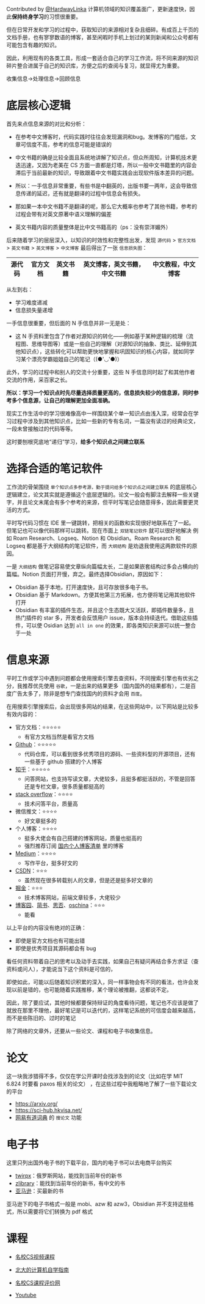 Contributed by [@HardwayLinka](https://github.com/HardwayLinka)
计算机领域的知识覆盖面广，更新速度快，因此**保持终身学习**的习惯很重要。

但在日常开发和学习的过程中，获取知识的来源相对复杂且细碎。有成百上千页的文档手册，也有寥寥数语的博客，甚至闲暇时手机上划过的某则新闻和公众号都有可能包含有趣的知识。

因此，利用现有的各类工具，形成一套适合自己的学习工作流，将不同来源的知识碎片整合进属于自己的知识库，方便之后的查阅与复习，就显得尤为重要。

收集信息->处理信息->回顾信息

# 底层核心逻辑
首先来点信息来源的对比和分析：
* 在参考中文博客时，代码实践时往往会发现漏洞和bug。发博客的门槛低，文章可信度不高，参考的信息可能是错误的

* 中文书籍的确是比较全面且系统地讲解了知识点，但众所周知，计算机技术更迭迅速，又因为老美在 CS 方面一直都是灯塔，所以一般中文书籍里的内容会滞后于当前最新的知识，导致跟着中文书籍实践会出现软件版本差异的问题。

* 所以：一手信息非常重要，有些书是中翻英的，出版书要一两年，这会导致信息传递的延迟，还有就是翻译的过程中信息会有损失。

* 那如果一本中文书籍不是翻译的呢，那么它大概率也参考了其他书籍，参考的过程会带有对英文原著中语义理解的偏差

* 英文书籍内容的质量整体是比中文书籍高的（ps：没有崇洋媚外）

后来随着学习的层层深入，以知识的时效性和完整性出发，发现
`源代码` > `官方文档` > `英文书籍` > `英文博客` > `中文博客`
最后得出了一张 `信息损失图`：

|源代码|官方文档|英文书籍|英文博客，英文书籍，中文书籍|中文教程，中文博客|
|---|---|---|---|---|
从左到右：
* 学习难度递减
* 信息损失量递增

一手信息很重要，但后面的 N 手信息并非一无是处：

* 这 N 手资料里包含了作者对源知识的转化——例如基于某种逻辑的梳理（流程图、思维导图等）或是一些自己的理解（对源知识的抽象、类比、延伸到其他知识点），这些转化可以帮助更快地掌握和巩固知识的核心内容，就如同学习某个漂亮学霸姐姐自己的笔记（(●'◡'●)）

此外，学习的过程中和别人的交流十分重要，这些 N 手信息同时起了和其他作者交流的作用，采百家之长。

**所以：学习一个知识点时先尽量选择质量更高的，信息损失较少的信息源，同时参考多个信息源，让自己的理解更加全面准确。**

现实工作生活中的学习很难像高中一样围绕某个单一知识点由浅入深，经常会在学习过程中涉及到其他知识点，比如一些新的专有名词，一篇没有读过的经典论文，一段未曾接触过的代码等等。

这时要刨根究底地“递归”学习，**给多个知识点之间建立联系**

# 选择合适的笔记软件
工作流的骨架围绕 `单个知识点多参考源，勤于提问给多个知识点之间建立联系` 的底层核心逻辑建立，论文其实就是遵循这个底层逻辑的。论文一般会有脚注去解释一些关键字，并且论文末尾会有多个参考的来源，但平时写笔记会随意得多，因此需要更灵活的方式。

平时写代码习惯在 IDE 里一键跳转，把相关的函数和实现很好地联系在了一起。但笔记也可以像代码那样可以跳转。现在市面上 `双链笔记软件` 就可以很好地解决
例如 Roam Research、Logseq、Notion 和 Obsidian。Roam Research 和 Logseq 都是基于大纲结构的笔记软件，而 `大纲结构` 是劝退我使用这两款软件的原因。

一是 `大纲结构` 做笔记容易使文章纵向篇幅太长，二是如果嵌套结构过多会占横向的篇幅。Notion 页面打开慢，弃之。最终选择Obsidian，原因如下：

- Obsidian 基于本地，打开速度快，且可存放很多电子书。
- Obsidian 基于 Markdown。方便其他第三方拓展，也方便将笔记用其他软件打开
- Obsidian 有丰富的插件生态，并且这个生态既大又活跃，即插件数量多，且热门插件的 star 多，开发者会反馈用户 issue，版本会持续迭代。借助这些插件，可以使 Osidian 达到 `all in one` 的效果，即各类知识来源可以统一整合于一处

# 信息来源
平时工作或学习中遇到问题都会使用搜索引擎去查资料，不同搜索引擎也有优劣之分，我推荐优先使用 `谷歌`，一是出来的结果更多（国内国外的结果都有），二是百度广告太多了，除非是想专门查找国内的资料才会用 `百度`。

在用搜索引擎搜索后，会出现很多网站的结果，在这些网站中，以下网站是比较多有效内容的：

- 官方文档：⭐⭐⭐⭐⭐
    - 有官方文档当然是看官方文档
- [Github](https://sspai.com/link?target=https%3A%2F%2Fgithub.com%2F)：⭐⭐⭐⭐⭐
    - 代码仓库，可以看到很多优秀项目的源码、一些资料型的开源项目，还有一些基于 github 搭建的个人博客
- [知乎](https://sspai.com/link?target=https%3A%2F%2Fwww.zhihu.com%2F)：⭐⭐⭐⭐⭐
    - 问答网站，也支持写读文章，大佬较多，且挺多都挺活跃的，不管是回答还是专栏文章，很多质量都挺高的
- [stack overflow](https://sspai.com/link?target=https%3A%2F%2Fstackoverflow.com%2F)：⭐⭐⭐⭐
    - 技术问答平台，质量高
- 微信推文：⭐⭐⭐⭐
    - 好文章挺多的
- 个人博客：⭐⭐⭐⭐
    - 挺多大佬会有自己搭建的博客网站，质量也挺高的
    - 强烈推荐订阅 [国内个人博客清单](https://sspai.com/link?target=https%3A%2F%2Fgithub.com%2Ftimqian%2Fchinese-independent-blogs) 里的博客
- [Medium](https://sspai.com/link?target=https%3A%2F%2Fmedium.com%2F)：⭐⭐⭐⭐
    - 写作平台，挺多好文的
- [CSDN](https://sspai.com/link?target=https%3A%2F%2Fwww.csdn.net%2F)：⭐⭐⭐
    - 虽然现在很多转载别人的文章，但是还是挺多好文章的
- [掘金](https://sspai.com/link?target=https%3A%2F%2Fjuejin.cn%2F)：⭐⭐⭐
    - 技术博客网站，前端文章较多，大佬较少
- [博客园](https://sspai.com/link?target=https%3A%2F%2Fwww.cnblogs.com%2F)、[简书](https://sspai.com/link?target=https%3A%2F%2Fwww.jianshu.com%2F)、[思否](https://sspai.com/link?target=https%3A%2F%2Fsegmentfault.com%2F)、[oschina](https://sspai.com/link?target=https%3A%2F%2Fwww.oschina.net%2F)：⭐⭐⭐
    - 能看

以上平台的内容没有绝对的正确：
* 即使是官方文档也有可能出错
* 即使是优秀项目其源码都会有 bug

看任何资料带着自己的思考以及动手去实践，如果自己有疑问再结合多方求证（查资料或问人），才能说当下这个资料是可信的，

即使如此，可能以后随着知识积累的深入，同一样事物会有不同的看法，也许会发现以前是错的，也可能随着实践推移，某个理论被推翻，这都说不定。

因此，除了要应试，其他时候都要保持辩证的角度看待问题，笔记也不应该是做了就放在那里不理他，最好笔记是可以迭代的，这样笔记系统的可信度会越来越高，而不是些陈旧的、过时的笔记

除了网络的文章外，还要从一些论文、课程和电子书收集信息。

# 论文
这一块我涉猎得不多，仅仅在学公开课时会找涉及到的论文（比如在学 MIT 6.824 时要看 paxos 相关的论文） ，在这些过程中我粗略地了解了一些下载论文的平台

- https://arxiv.org/
- https://sci-hub.hkvisa.net/
- [网易有道词典](https://sspai.com/link?target=https%3A%2F%2Fcidian.youdao.com%2F%23%2F) 的 `搜论文` 功能

# 电子书

这里只列出国外电子书的下载平台，国内的电子书可以去电商平台购买

- [twirpx](https://sspai.com/link?target=https%3A%2F%2Fwww.twirpx.com%2F)：俄罗斯网站，能找到当前年份的新书
- [zlibrary](https://sspai.com/link?target=https%3A%2F%2Fzh.b-ok.asia%2F)：能找到当前年份的新书，有中文的书
- [亚马逊](https://sspai.com/link?target=https%3A%2F%2Fwww.amazon.cn%2F)：买最新的书

亚马逊下的电子书格式一般是 mobi、azw 和 azw3，Obsidian 并不支持这些格式，所以需要将它们转换为 pdf 格式

# 课程
- [名校CS视频课程](https://sspai.com/link?target=https%3A%2F%2Fgithub.com%2FDeveloper-Y%2Fcs-video-courses)

- [北大的计算机自学指南](https://sspai.com/link?target=https%3A%2F%2Fcsdiy.wiki%2F)

- [名校CS课程评价网](https://sspai.com/link?target=https%3A%2F%2Fconanhujinming.github.io%2Fcomments-for-awesome-courses%2F)

- [Youtube](https://sspai.com/link?target=https%3A%2F%2Fwww.youtube.com%2F)






